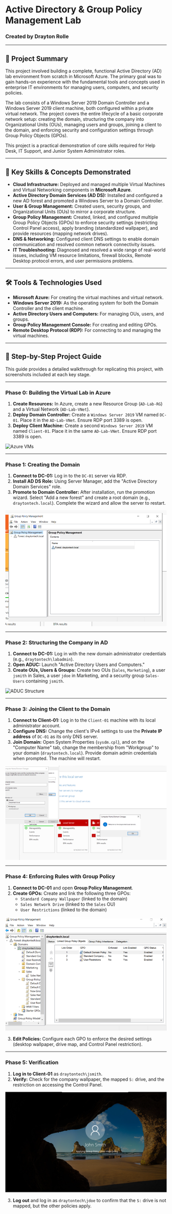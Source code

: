 # Active Directory & Group Policy Management Lab

### Created by Drayton Rolle

---

## 📝 Project Summary

This project involved building a complete, functional Active Directory (AD) lab environment from scratch in Microsoft Azure. The primary goal was to gain hands-on experience with the fundamental tools and concepts used in enterprise IT environments for managing users, computers, and security policies.

The lab consists of a Windows Server 2019 Domain Controller and a Windows Server 2019 client machine, both configured within a private virtual network. The project covers the entire lifecycle of a basic corporate network setup: creating the domain, structuring the company into Organizational Units (OUs), managing users and groups, joining a client to the domain, and enforcing security and configuration settings through Group Policy Objects (GPOs).

This project is a practical demonstration of core skills required for Help Desk, IT Support, and Junior System Administrator roles.

---

## 🚀 Key Skills & Concepts Demonstrated

* **Cloud Infrastructure:** Deployed and managed multiple Virtual Machines and Virtual Networking components in **Microsoft Azure**.
* **Active Directory Domain Services (AD DS):** Installed and configured a new AD forest and promoted a Windows Server to a Domain Controller.
* **User & Group Management:** Created users, security groups, and Organizational Units (OUs) to mirror a corporate structure.
* **Group Policy Management:** Created, linked, and configured multiple Group Policy Objects (GPOs) to enforce security settings (restricting Control Panel access), apply branding (standardized wallpaper), and provide resources (mapping network drives).
* **DNS & Networking:** Configured client DNS settings to enable domain communication and resolved common network connectivity issues.
* **IT Troubleshooting:** Diagnosed and resolved a wide range of real-world issues, including VM resource limitations, firewall blocks, Remote Desktop protocol errors, and user permissions problems.

---

## 🛠️ Tools & Technologies Used

* **Microsoft Azure:** For creating the virtual machines and virtual network.
* **Windows Server 2019:** As the operating system for both the Domain Controller and the client machine.
* **Active Directory Users and Computers:** For managing OUs, users, and groups.
* **Group Policy Management Console:** For creating and editing GPOs.
* **Remote Desktop Protocol (RDP):** For connecting to and managing the virtual machines.

---

## 📖 Step-by-Step Project Guide

This guide provides a detailed walkthrough for replicating this project, with screenshots included at each key stage.

---

### Phase 0: Building the Virtual Lab in Azure

1. **Create Resources:** In Azure, create a new Resource Group (`AD-Lab-RG`) and a Virtual Network (`AD-Lab-VNet`).
2. **Deploy Domain Controller:** Create a `Windows Server 2019` VM named `DC-01`. Place it in the `AD-Lab-VNet`. Ensure RDP port 3389 is open.
3. **Deploy Client Machine:** Create a second `Windows Server 2019` VM named `Client-01`. Place it in the same `AD-Lab-VNet`. Ensure RDP port 3389 is open.

![Azure VMs](https://github.com/Drayway/-Active-Directory-Group-Policy-Management-Lab/blob/main/images/AD-Lab%20Resource%20Group.png?raw=true)

---

### Phase 1: Creating the Domain

1. **Connect to DC-01:** Log in to the `DC-01` server via RDP.
2. **Install AD DS Role:** Using Server Manager, add the "Active Directory Domain Services" role.
3. **Promote to Domain Controller:** After installation, run the promotion wizard. Select "Add a new forest" and create a root domain (e.g., `draytontech.local`). Complete the wizard and allow the server to restart.

![Promotion Success](https://github.com/Drayway/-Active-Directory-Group-Policy-Management-Lab/blob/main/images/Forest%20draytontech.png?raw=true)

---

### Phase 2: Structuring the Company in AD

1. **Connect to DC-01:** Log in with the new domain administrator credentials (e.g., `draytontech\labadmin`).
2. **Open ADUC:** Launch "Active Directory Users and Computers."
3. **Create OUs, Users & Groups:** Create two OUs (`Sales`, `Marketing`), a user `jsmith` in Sales, a user `jdoe` in Marketing, and a security group `Sales-Users` containing `jsmith`.

![ADUC Structure](https://github.com/Drayway/-Active-Directory-Group-Policy-Management-Lab/blob/main/images/User%20John%20Smith.png?raw=true)

---

### Phase 3: Joining the Client to the Domain

1. **Connect to Client-01:** Log in to the `Client-01` machine with its local administrator account.
2. **Configure DNS:** Change the client's IPv4 settings to use the **Private IP address** of `DC-01` as its only DNS server.
3. **Join Domain:** Open System Properties (`sysdm.cpl`), and on the "Computer Name" tab, change the membership from "Workgroup" to your domain (`draytontech.local`). Provide domain admin credentials when prompted. The machine will restart.

![Domain Join Success](https://github.com/Drayway/-Active-Directory-Group-Policy-Management-Lab/blob/main/images/Welcome%20to%20draytontech.png?raw=true)

---

### Phase 4: Enforcing Rules with Group Policy

1. **Connect to DC-01** and open **Group Policy Management**.
2. **Create GPOs:** Create and link the following three GPOs:
   * `Standard Company Wallpaper` (linked to the domain)
   * `Sales Network Drive` (linked to the `Sales` OU)
   * `User Restrictions` (linked to the domain)

![GPO Management](https://github.com/Drayway/-Active-Directory-Group-Policy-Management-Lab/blob/main/images/Rules%20with%20Group%20Policy.png?raw=true)

3. **Edit Policies:** Configure each GPO to enforce the desired settings (desktop wallpaper, drive map, and Control Panel restriction).

---

### Phase 5: Verification

1. **Log in to Client-01** as `draytontech\jsmith`.
2. **Verify:** Check for the company wallpaper, the mapped `S:` drive, and the restriction on accessing the Control Panel.

![Client Verification](https://github.com/Drayway/-Active-Directory-Group-Policy-Management-Lab/blob/main/images/Screenshot%202025-08-15%20101828.png?raw=true)

3. **Log out** and log in as `draytontech\jdoe` to confirm that the `S:` drive is not mapped, but the other policies apply.
